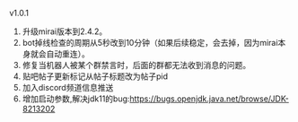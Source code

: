 v1.0.1
1. 升级mirai版本到2.4.2。
2. bot掉线检查的周期从5秒改到10分钟（如果后续稳定，会去掉，因为mirai本身就会自动重连）。
3. 修复当机器人被某个群禁言时，后面的群都无法收到消息的问题。
4. 贴吧帖子更新标记从帖子标题改为帖子pid
5. 加入discord频道信息推送
6. 增加启动参数,解决jdk11的bug:https://bugs.openjdk.java.net/browse/JDK-8213202
